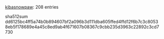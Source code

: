 [kibasnowpaw](https://github.com/kibasnowpaw): 208 entries

sha512sum dd6125bc4ff5a74b0b894607bf2a096b3d111dba605ffed4ffd12f6b7c3c80538eb5f178689e4a45c8ed9ab4f671607b08367c9cbb235d3963c22892c3cd7730
